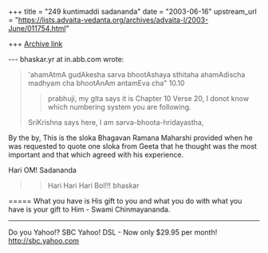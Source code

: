 +++
title = "249 kuntimaddi sadananda"
date = "2003-06-16"
upstream_url = "https://lists.advaita-vedanta.org/archives/advaita-l/2003-June/011754.html"

+++
[Archive link](https://lists.advaita-vedanta.org/archives/advaita-l/2003-June/011754.html)


--- bhaskar.yr at in.abb.com wrote:

> 
> 'ahamAtmA gudAkesha sarva bhootAshaya sthitaha
> ahamAdischa madhyam cha bhootAnAm antamEva cha"  10.10
> 
> >  prabhuji, my gIta says it is Chapter 10 Verse 20, I donot know
> which
> numbering system you are following.
> 
> SriKrishna says here,  I am sarva-bhoota-hridayastha,

By the by, This is the sloka  Bhagavan Ramana Maharshi  provided when he
was requested to quote one sloka from Geeta that he thought was the most
important and that which agreed with his experience.

Hari OM!
Sadananda


> 
> >  Hari Hari Hari Bol!!!
> >  bhaskar
>

=====
What you have is His gift to you and what you do with what you have is your gift to Him - Swami Chinmayananda.

__________________________________
Do you Yahoo!?
SBC Yahoo! DSL - Now only $29.95 per month!
http://sbc.yahoo.com

